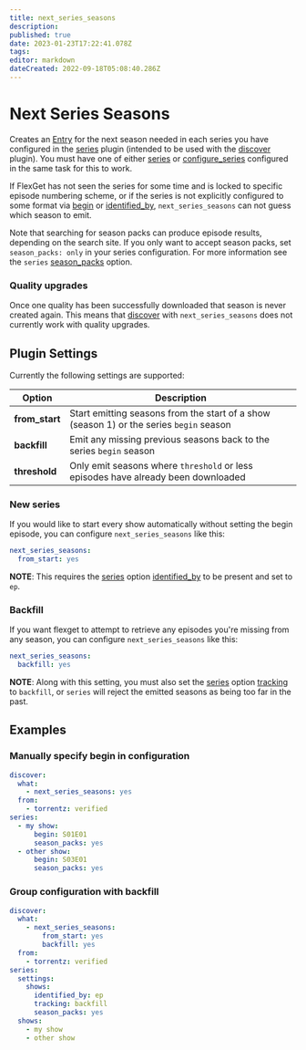 ```yaml
---
title: next_series_seasons
description: 
published: true
date: 2023-01-23T17:22:41.078Z
tags: 
editor: markdown
dateCreated: 2022-09-18T05:08:40.286Z
---
```


# Next Series Seasons

Creates an [Entry](/Entry) for the next season needed in each series you have configured in the [series](/Plugins/series) plugin (intended to be used with the [discover](/Plugins/discover) plugin). You must have one of either [series](/Plugins/series) or [configure_series](/Plugins/configure_series)  configured in the same task for this to work. 

If FlexGet has not seen the series for some time and is locked to specific episode numbering scheme, or if the series is not explicitly configured to some format via [begin](/Plugins/series/begin) or [identified_by](/Plugins/series/identified_by), `next_series_seasons` can not guess which season to emit.

Note that searching for season packs can produce episode results, depending on the search site. If you only want to accept season packs, set `season_packs: only` in your series configuration. For more information see the `series` [season_packs](/Plugins/series/season_packs) option.

### Quality upgrades
Once one quality has been successfully downloaded that season is never created again. This means that [discover](/Plugins/discover) with `next_series_seasons` does not currently work with quality upgrades.

## Plugin Settings
Currently the following settings are supported:

| Option| Description |
| --- | --- |
| **from_start** | Start emitting seasons from the start of a show (season 1) or the series `begin` season |
| **backfill** | Emit any missing previous seasons back to the series `begin` season |
| **threshold** | Only emit seasons where `threshold` or less episodes have already been downloaded |

### New series

If you would like to start every show automatically without setting the begin episode, you can configure `next_series_seasons` like this:

```yaml
next_series_seasons:
  from_start: yes
```
**NOTE**: This requires the [series](/Plugins/series) option [identified_by](/Plugins/series/identified_by) to be present and set to `ep`.

### Backfill

If you want flexget to attempt to retrieve any episodes you're missing from any season, you can configure `next_series_seasons` like this:

```yaml
next_series_seasons:
  backfill: yes
```

**NOTE**: Along with this setting, you must also set the [series](/Plugins/series)  option [tracking](/Plugins/series/tracking) to `backfill`, or `series` will reject the emitted seasons as being too far in the past.

## Examples

### Manually specify begin in configuration

```yaml
discover:
  what:
    - next_series_seasons: yes
  from:
    - torrentz: verified
series:
  - my show:
      begin: S01E01
      season_packs: yes
  - other show:
      begin: S03E01
      season_packs: yes
```

### Group configuration with backfill

```yaml
discover:
  what:
    - next_series_seasons:
        from_start: yes
        backfill: yes
  from:
    - torrentz: verified
series:
  settings:
    shows:
      identified_by: ep
      tracking: backfill
      season_packs: yes
  shows:
    - my show
    - other show
```